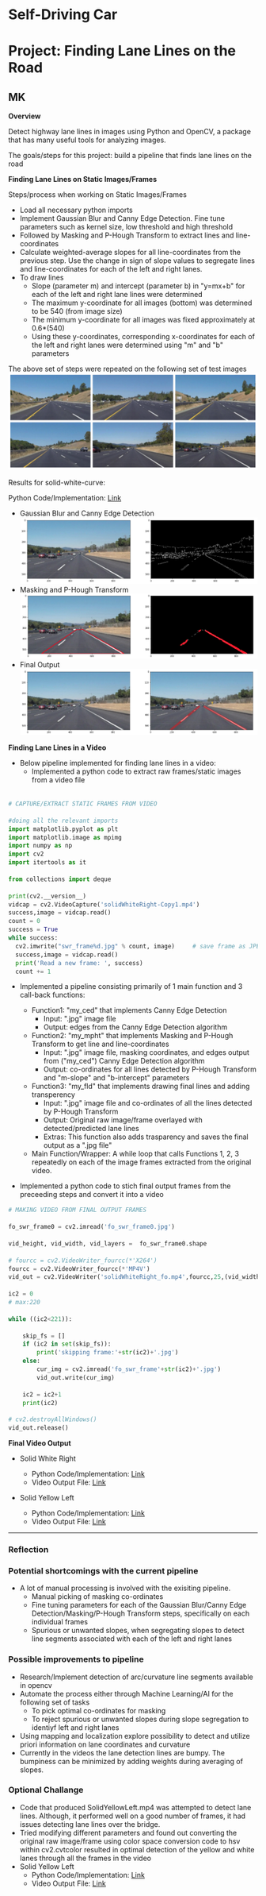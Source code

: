 # **Self-Driving Car**
# **Project: Finding Lane Lines on the Road**

## MK

**Overview**

Detect highway lane lines in images using Python and OpenCV, a package that has many useful tools for analyzing images.

The goals/steps for this project: build a pipeline that finds lane lines on the road

**Finding Lane Lines on Static Images/Frames**

Steps/process when working on Static Images/Frames
* Load all necessary python imports
* Implement Gaussian Blur and Canny Edge Detection. Fine tune parameters such as kernel size, low threshold and high threshold
* Followed by Masking and P-Hough Transform to extract lines and line-coordinates
* Calculate weighted-average slopes for all line-coordinates from the previous step. Use the change in sign of slope values to segregate lines and line-coordinates for each of the left and right lanes.
* To draw lines 
  - Slope (parameter m) and intercept (parameter b) in "y=mx+b" for each of the left and right lane lines were determined
  - The maximum y-coordinate for all images (bottom) was determined to be 540 (from image size)
  - The minimum y-coordinate for all images was  fixed approximately at 0.6*(540)
  - Using these y-coordinates, corresponding x-coordinates for each of the left and right lanes were determined using "m" and "b" parameters

The above set of steps were repeated on the following set of test images
![WI_Test_Images](./Writeup_IV/Test_Images.png)


Results for solid-white-curve:

Python Code/Implementation: [Link](./MadhavKarri-Project1-Files/solidWhiteCurve.ipynb)

* Gaussian Blur and Canny Edge Detection
![WI_SolidWhiteCurve1](./Writeup_IV/WI_SolidWhiteCurve1.png)
* Masking and P-Hough Transform
![WI_SolidWhiteCurve2](./Writeup_IV/WI_SolidWhiteCurve2.png)
* Final Output
![WI_SolidWhiteCurve3](./Writeup_IV/WI_SolidWhiteCurve3.png)

**Finding Lane Lines in a Video**

- Below pipeline implemented for finding lane lines in a video:
  - Implemented a python code to extract raw frames/static images from a video file
  
```python

# CAPTURE/EXTRACT STATIC FRAMES FROM VIDEO

#doing all the relevant imports
import matplotlib.pyplot as plt
import matplotlib.image as mpimg
import numpy as np
import cv2
import itertools as it

from collections import deque

print(cv2.__version__)
vidcap = cv2.VideoCapture('solidWhiteRight-Copy1.mp4')
success,image = vidcap.read()
count = 0
success = True
while success:
  cv2.imwrite("swr_frame%d.jpg" % count, image)     # save frame as JPEG file
  success,image = vidcap.read()
  print('Read a new frame: ', success)
  count += 1

```

  - Implemented a pipeline consisting primarily of 1 main function and 3 call-back functions:
    - Function1: "my_ced" that implements Canny Edge Detection 
      - Input: ".jpg" image file
      - Output: edges from the Canny Edge Detection algorithm
    - Function2: "my_mpht" that implements Masking and P-Hough Transform to get line and line-coordinates
      - Input: ".jpg" image file, masking coordinates, and edges output from ("my_ced") Canny Edge Detection algorithm
      - Output: co-ordinates for all lines detected by P-Hough Transform and "m-slope" and "b-intercept" parameters
    - Function3: "my_fld" that implements drawing final lines and adding transperency
      - Input: ".jpg" image file and co-ordinates of all the lines detected by P-Hough Transform
      - Output: Original raw image/frame overlayed with detected/predicted lane lines
      - Extras: This function also adds trasparency and saves the final output as a ".jpg file"
    - Main Function/Wrapper: A while loop that calls Functions 1, 2, 3 repeatedly on each of the image frames extracted from the original video.

  - Implemented a python code to stich final output frames from the preceeding steps and convert it into a video
```python
# MAKING VIDEO FROM FINAL OUTPUT FRAMES

fo_swr_frame0 = cv2.imread('fo_swr_frame0.jpg')

vid_height, vid_width, vid_layers =  fo_swr_frame0.shape

# fourcc = cv2.VideoWriter_fourcc(*'X264')
fourcc = cv2.VideoWriter_fourcc(*'MP4V')
vid_out = cv2.VideoWriter('solidWhiteRight_fo.mp4',fourcc,25,(vid_width,vid_height),True)

ic2 = 0
# max:220

while ((ic2<221)):
    
    skip_fs = []
    if (ic2 in set(skip_fs)):
        print('skipping frame:'+str(ic2)+'.jpg')
    else:
        cur_img = cv2.imread('fo_swr_frame'+str(ic2)+'.jpg')
        vid_out.write(cur_img)
        
    ic2 = ic2+1
    print(ic2)
        
# cv2.destroyAllWindows()
vid_out.release()        
```

**Final Video Output**

 - Solid White Right
   - Python Code/Implementation: [Link](./MadhavKarri-Project1-Files/Porject1Video-SolidWhiteRight/solidWhiteRight-mp4.ipynb)
   - Video Output File: [Link](./Writeup_IV/solidWhiteRight_fo.mp4)

  - Solid Yellow Left
    - Python Code/Implementation: [Link](./MadhavKarri-Project1-Files/Porject1Video-SolidWhiteRight/solidYellowLeft-mp4.ipynb)
    - Video Output File: [Link](./Writeup_IV/solidYellowLeft_fo.mp4) 
      
---

### Reflection

### Potential shortcomings with the current pipeline
- A lot of manual processing is involved with the exisiting pipeline.
  - Manual picking of masking co-ordinates
  - Fine tuning parameters for each of the Gaussian Blur/Canny Edge Detection/Masking/P-Hough Transform steps, specifically on each individual frames
  - Spurious or unwanted slopes, when segregating slopes to detect line segments associated with each of the left and right lanes

### Possible improvements to pipeline
- Research/Implement detection of arc/curvature line segments available in opencv
- Automate the process either through Machine Learning/AI for the following set of tasks
  - To pick optimal co-ordinates for masking
  - To reject spurious or unwanted slopes during slope segregation to identiyf left and right lanes
- Using mapping and localization explore possibility to detect and utilize priori information on lane coordinates and curvature
- Currently in the videos the lane detection lines are bumpy. The bumpiness can be minimized by adding weights during averaging of slopes. 

### Optional Challange
- Code that produced SolidYellowLeft.mp4 was attempted to detect lane lines. Although, it performed well on a good number of frames, it had issues detecting lane lines over the bridge.
- Tried modifying different parameters and found out converting the original raw image/frame using color space conversion code to hsv within cv2.cvtcolor resulted in optimal detection of the yellow and white lanes through all the frames in the video
- Solid Yellow Left
  - Python Code/Implementation: [Link](./MadhavKarri-Project1-Files/Porject1Video-Challenge/Challenge-mp4.ipynb)
  - Video Output File: [Link](./Writeup_IV/Challenge_fo.mp4)
